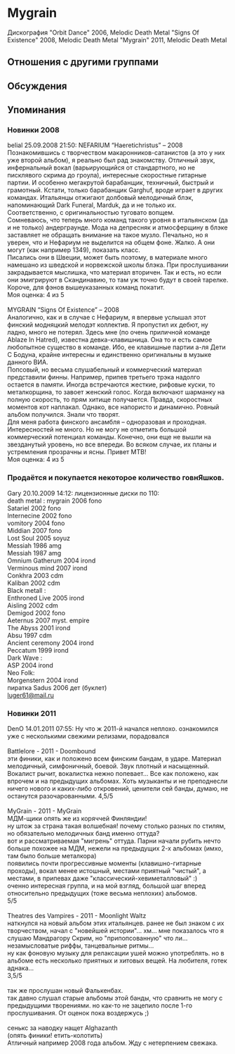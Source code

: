 # Mygrain

Дискография
"Orbit Dance" 2006, Melodic Death Metal
"Signs Of Existence" 2008, Melodic Death Metal
"Mygrain" 2011, Melodic Death Metal

## Отношения с другими группами


## Обсуждения


## Упоминания

### Новинки 2008

belial 25.09.2008 21:50:
NEFARIUM “Haeretichristus” – 2008<BR>Познакомившись с творчеством макаронников-сатанистов (а это у них уже второй альбом), я реально был рад знакомству. Отличный звук, инфернальный вокал (варьирующийся от стандартного, но не писклявого скрима до гроула), интересные скоростные гитарные партии. И особенно мегакрутой барабанщик, техничный, быстрый и грамотный. Кстати, только барабанщик Garghuf, вроде играет в других командах. Итальянцы отжигают долбовый мелодичный блэк, напоминающий Dark Funeral, Marduk, да и не только их. Соответственно, с оригинальностью туговато вопщем.<BR>Сомневаюсь, что теперь много команд такого уровня в итальянском (да и не только) андерграунде. Мода на депресняк и атмосферщину в блэке заставляет не обращать внимание на такое музло. Печально, но я уверен, что и Нефариум не выделится на общем фоне. Жалко. А они могут (как например 1349), показать класс. <BR>Писались они в Швеции, может быть поэтому, в материале много намешано из шведской и норвежской школы блэка. При прослушивании закрадывается мыслишка, что материал вторичен. Так и есть, но если они эмигрируют в Скандинавию, то там уж точно будут в своей тарелке.<BR>Короче, для фэнов вышеуказанных команд покатит.<BR>Моя оценка: 4 из 5<BR><BR>MYGRAIN “Signs Of Existence” – 2008<BR>Аналогично, как и в случае с Нефариум, я впервые услышал этот финский модняцкий мелодэт коллектив. Я пропустил их дебют, ну ладно, много не потерял. Здесь мне (по очень приличной команде Ablaze In Hatred), известна девка-клавишница. Она то и есть самое любопытное существо в команде. Ибо, ее клавишные партии а-ля Дети С Бодуна, крайне интересны и единственно оригинальны в музыке данного ВИА.<BR>Попсовый, но весьма слушабельный и коммерческий материал представили финны. Например, припев третьего трэка надолго остается в памяти. Иногда встречаются жесткие, рифовые куски, то металкорщина, то завоет женский голос. Когда включают шарманку на полную скорость, то прям хитище получается. Правда, скоростных моментов кот наплакал. Однако, все напористо и динамично. Ровный альбом получился. Знали что творят.<BR>Для меня работа финского ансамбля – одноразовая и проходная. Интересностей не много. Но не могу не отметить большой коммерческий потенциал команды. Конечно, они еще не вышли на звезданутый уровень, но все впереди. Во всяком случае, их планы и устремления прозрачны и ясны. Привет МТВ!<BR>Моя оценка: 4 из 5<BR>

### Продаётся и покупается некоторое количество говнЯшков.

Gary 20.10.2009 14:12:
лицензионные диски  по 110:<BR>death metal : mygrain 2006 fono<BR>Satariel 2002 fono<BR>Internecine 2002 fono<BR>vomitory 2004 fono<BR>Middian 2007 fono<BR>Lost Soul 2005 soyuz<BR>Messiah 1986 amg<BR>Messiah 1987 amg<BR>Omnium Gatherum 2004 irond<BR>Verminous mind 2007 irond<BR>Conkhra 2003 cdm<BR>Kaliban 2002 cdm<BR>Black metall :<BR>Enthroned Live 2005 irond<BR>Aisling 2002 cdm<BR>Demigod 2002 fono<BR>Aeternus 2007 myst. empire<BR>The Abyss  2001 irond<BR>Absu 1997 cdm<BR> Ancient  ceremony 2004 irond<BR>Peccatum 1999 irond<BR>Dark Wave :<BR>ASP 2004 irond<BR>Neo Folk:<BR>Morgenstern 2004 irond<BR>пиратка Sadus 2006 дет (буклет)<BR>luger61@mail.ru

### Новинки 2011

DenO 14.01.2011 07:55:
Ну что ж 2011-й начался неплохо. ознакомился уже с несколькими свежими релизами, порадовался <BR><BR>Battlelore - 2011 - Doombound<BR>эти финики, как и положено всем финским бандам, в ударе. Материал мелодичный,  симфоничный, боевой. Звук плотный и насыщенный. Вокалист рычит, вокалистка нежно попевает... Все как положено, как впрочем и на предыдущих альбомах. Хоть музыканты и не преподнесли ничего нового и каких-либо откровений, ценители сей банды, думаю, не останутся разочарованными. 4,5/5<BR><BR>MyGrain - 2011 - MyGrain<BR>МДМ-щики опять же из коряччей Финляндии!<BR>ну штож за страна такая волшебная! почему столько разных по стилям, но обязательно мелодичных банд именно оттуда?<BR>вот и рассматриваемая "мигрень" оттуда. Парни начали рубить нечто больше похожее на МДМ, нежели на предыдущих 2-х альбомах (имхо, там было больше металкора)<BR>появились почти прогрессивные моменты (клавишно-гитарные проходы), вокал менее истошный, местами приятный "чистый", а местами, в припевах даже "классический-хевиметалловый" :)<BR>оченно интересная группа, и на мой взгляд, большой шаг вперед относительно предыдущих (тоже весьма неплохих) альбомов.<BR>5/5<BR><BR>Theatres des Vampires - 2011 - Moonlight Waltz<BR>наткнулся на новый альбом этих итальянцев. ранее не был знаком с их творчеством, начал с "новейшей истории"... хм... мне показалось что я слушаю Мандрагору Скрим, но "припопсованную" что ли... незамысловатые риффы, танцевальные ритмы... <BR>ну как фоновую музыку для релаксации ушей можно употреблять. но в альбоме есть несколько приятных и хитовых вещей. На любителя, готек аднака...<BR>3,5/5<BR><BR>так же прослушан новый Фалькенбах.<BR>так давно слушал старые альбомы этой банды, что сравнить не могу с предыдущими творениями. но как-то не зацепило после 1-го прослушивания. От оценок пока воздержусь ;)<BR><BR>сенькс за наводку нащет Alghazanth<BR>(опять финики! етить-колотить)<BR>Атличный например 2008 года альбом. Жду с нетерпением свежака.<BR>

